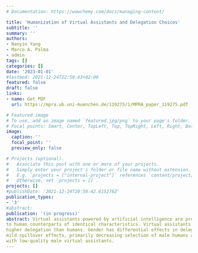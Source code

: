 ```yaml
---
# Documentation: https://wowchemy.com/docs/managing-content/

title: 'Humanization of Virtual Assistants and Delegation Choices'
subtitle: ''
summary: ''
authors:
- Nanyin Yang
- Marco A. Palma
- admin
tags: []
categories: []
date: '2023-01-01'
#lastmod: 2021-12-24T22:50:43+02:00
featured: false
draft: false
links: 
- name: Get PDF
  url: https://mpra.ub.uni-muenchen.de/119275/1/MPRA_paper_119275.pdf

# Featured image
# To use, add an image named `featured.jpg/png` to your page's folder.
# Focal points: Smart, Center, TopLeft, Top, TopRight, Left, Right, BottomLeft, Bottom, BottomRight.
image:
  caption: ''
  focal_point: ''
  preview_only: false

# Projects (optional).
#   Associate this post with one or more of your projects.
#   Simply enter your project's folder or file name without extension.
#   E.g. `projects = ["internal-project"]` references `content/project/deep-learning/index.md`.
#   Otherwise, set `projects = []`.
projects: []
#publishDate: '2021-12-24T20:50:42.615276Z'
publication_types:
- '3'
#abstract:
publication: '(in progress)'
abstract: Virtual assistants powered by artificial intelligence are present in virtually every aspect of daily life. Although they are computer algorithms, most are represented with humanized personal characteristics. We study whether assigning them a gender affects the propensity to delegate a search in two online experiments and compare it
to human counterparts of identical characteristics. Virtual assistants generally receive
higher delegation than humans. Gender has differential effects in delegation rates impacting the user’s welfare. The results are entirely driven by female subjects. We find
mild spillover effects, primarily decreasing selection of male humans after interacting
with low-quality male virtual assistants.
---
```

